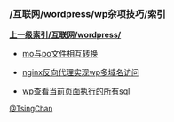 ### /互联网/wordpress/wp杂项技巧/索引


**[上一级索引/互联网/wordpress/](/互联网/wordpress/)**

- [mo与po文件相互转换](/互联网/wordpress/wp杂项技巧/mo与po文件相互转换)

- [nginx反向代理实现wp多域名访问](/互联网/wordpress/wp杂项技巧/nginx反向代理实现wp多域名访问)

- [wp查看当前页面执行的所有sql](/互联网/wordpress/wp杂项技巧/wp查看当前页面执行的所有sql)


<font size=2 color='grey'> [@TsingChan](http://www.9ong.com/) </font>

